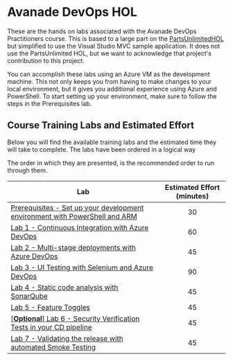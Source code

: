 # Avanade DevOps HOL
These are the hands on labs associated with the Avanade DevOps Practitioners course.  This is based to a large part on the [PartsUnlimitedHOL](https://github.com/Microsoft/PartsUnlimitedE2E/blob/master/PartsUnlimited-aspnet45/docs/GettingStarted.md) but simplified to use the Visual Studio MVC sample application.  It does not use the PartsUnlimited HOL, but we want to acknowledge that project's contribution to this project.

You can accomplish these labs using an Azure VM as the development machine. This not only keeps you from having to make changes to your local environment, but it gives you additional experience using Azure and PowerShell. To start setting up your environment, make sure to follow the steps in the Prerequisites lab.

## Course Training Labs and Estimated Effort
Below you will find the available training labs and the estimated time they will take to complete. The labs have been ordered in a logical way

The order in which they are presented, is the recommended order to run through them.

| Lab       | Estimated Effort (minutes) |
| --------- |:--------------------------:|
| [Prerequisites - Set up your development environment with PowerShell and ARM](azure-rm/README.md) | 30 |
| [Lab 1 - Continuous Integration with Azure DevOps](azure-devops-project/README.md) | 60 |
| [Lab 2 - Multi-stage deployments with Azure DevOps](multi-stage-deployments/README.md) | 45 |
| [Lab 3 - UI Testing with Selenium and Azure DevOps](ui-testing/README.md) | 90 |
| [Lab 4 - Static code analysis with SonarQube](sonarqube/README.md) | 45 |
| [Lab 5 - Feature Toggles](feature-flag/README.md) | 45 |
| [[**Optional**] Lab 6 - Security Verification Tests in your CD pipeline](security-testing/README.md) | 45 |
| [Lab 7 - Validating the release with automated Smoke Testing](smoke-testing/README.md) | 45 |
